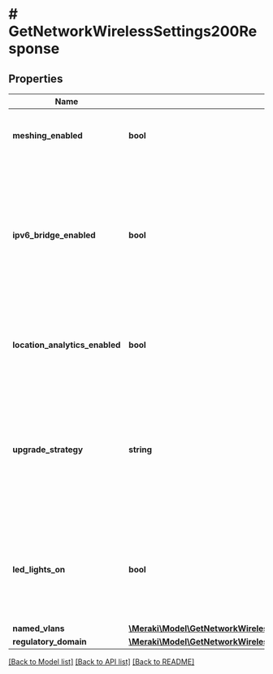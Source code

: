 # # GetNetworkWirelessSettings200Response

## Properties

Name | Type | Description | Notes
------------ | ------------- | ------------- | -------------
**meshing_enabled** | **bool** | Toggle for enabling or disabling meshing in a network | [optional]
**ipv6_bridge_enabled** | **bool** | Toggle for enabling or disabling IPv6 bridging in a network (Note: if enabled, SSIDs must also be configured to use bridge mode) | [optional]
**location_analytics_enabled** | **bool** | Toggle for enabling or disabling location analytics for your network | [optional]
**upgrade_strategy** | **string** | The default strategy that network devices will use to perform an upgrade. Requires firmware version MR 26.8 or higher. | [optional]
**led_lights_on** | **bool** | Toggle for enabling or disabling LED lights on all APs in the network (making them run dark) | [optional]
**named_vlans** | [**\Meraki\Model\GetNetworkWirelessSettings200ResponseNamedVlans**](GetNetworkWirelessSettings200ResponseNamedVlans.md) |  | [optional]
**regulatory_domain** | [**\Meraki\Model\GetNetworkWirelessSettings200ResponseRegulatoryDomain**](GetNetworkWirelessSettings200ResponseRegulatoryDomain.md) |  | [optional]

[[Back to Model list]](../../README.md#models) [[Back to API list]](../../README.md#endpoints) [[Back to README]](../../README.md)
